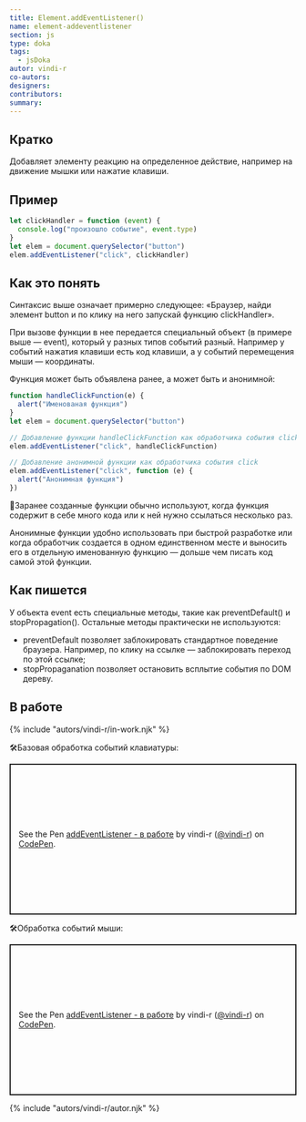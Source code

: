 ```yaml
---
title: Element.addEventListener()
name: element-addeventlistener
section: js
type: doka
tags:
  - jsDoka
autor: vindi-r
co-autors:
designers:
contributors:
summary:
---
```


## Кратко

Добавляет элементу реакцию на определенное действие, например на движение мышки или нажатие клавиши.

## Пример

```jsx
let clickHandler = function (event) {
  console.log("произошло событие", event.type)
}
let elem = document.querySelector("button")
elem.addEventListener("click", clickHandler)
```

## Как это понять

Синтаксис выше означает примерно следующее: «Браузер, найди элемент button и по клику на него запускай функцию clickHandler».

При вызове функции в нее передается специальный объект (в примере выше — event), который у разных типов событий разный. Например у событий нажатия клавиши есть код клавиши, а у событий перемещения мыши — координаты.

Функция может быть объявлена ранее, а может быть и анонимной:

```jsx
function handleClickFunction(e) {
  alert("Именованая функция")
}
let elem = document.querySelector("button")

// Добавление функции handleClickFunction как обработчика события click
elem.addEventListener("click", handleClickFunction)

// Добавление анонимной функции как обработчика события click
elem.addEventListener("click", function (e) {
  alert("Анонимная функция")
})
```

🤖Заранее созданные функции обычно используют, когда функция содержит в себе много кода или к ней нужно ссылаться несколько раз.

Анонимные функции удобно использовать при быстрой разработке или когда обработчик создается в одном единственном месте и выносить его в отдельную именованную функцию — дольше чем писать код самой этой функции.

## Как пишется

У объекта event есть специальные методы, такие как preventDefault() и stopPropagation(). Остальные методы практически не используются:

- preventDefault позволяет заблокировать стандартное поведение браузера. Например, по клику на ссылке — заблокировать переход по этой ссылке;
- stopPropaganation позволяет остановить всплытие события по DOM дереву.

## В работе

{% include "autors/vindi-r/in-work.njk" %}

🛠Базовая обработка событий клавиатуры:

<p class="codepen" data-height="265" data-theme-id="light" data-default-tab="js,result" data-user="vindi-r" data-slug-hash="yrreWz" style="height: 265px; box-sizing: border-box; display: flex; align-items: center; justify-content: center; border: 2px solid; margin: 1em 0; padding: 1em;" data-pen-title="addEventListener - в работе">
  <span>See the Pen <a href="https://codepen.io/vindi-r/pen/yrreWz">
  addEventListener - в работе</a> by vindi-r (<a href="https://codepen.io/vindi-r">@vindi-r</a>)
  on <a href="https://codepen.io">CodePen</a>.</span>
</p>

🛠Обработка событий мыши:

<p class="codepen" data-height="265" data-theme-id="light" data-default-tab="js,result" data-user="vindi-r" data-slug-hash="mggrdz" style="height: 265px; box-sizing: border-box; display: flex; align-items: center; justify-content: center; border: 2px solid; margin: 1em 0; padding: 1em;" data-pen-title="addEventListener - в работе">
  <span>See the Pen <a href="https://codepen.io/vindi-r/pen/mggrdz">
  addEventListener - в работе</a> by vindi-r (<a href="https://codepen.io/vindi-r">@vindi-r</a>)
  on <a href="https://codepen.io">CodePen</a>.</span>
</p>
<script async src="https://static.codepen.io/assets/embed/ei.js"></script>

{% include "autors/vindi-r/autor.njk" %}
